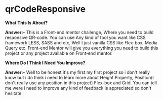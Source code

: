# qrCodeResponsive

**What This Is About?**

**Answer:-**
This is a Front-end mentor challenge, Where you need to build responsive QR-code.
You can use Any kind of tool you want like CSS framework LESS, SASS and etc, Well I just vanilla CSS like Flex-box, Media Query etc.
Front-end Mentor will give you everything you need to build this project or any project available on Front-end mentor.

**Where Do I Think I Need You Improve?**

**Answer:-**
Well to be honest it's my first my first project so i don't really know
but i do think i need to learn more about Height Property, Position(I don't really use any position in this project) Flex-box and Grid.
You can tell me were i need to improve any kind of feedback is appreciated so don't hesitate.
